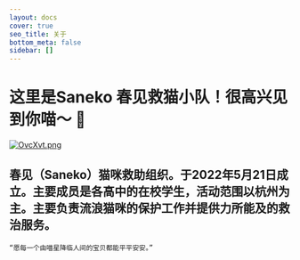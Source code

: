 ```yaml
---
layout: docs
cover: true
seo_title: 关于
bottom_meta: false
sidebar: []
---
```


# 这里是Saneko 春见救猫小队！很高兴见到你喵～ 👋

[![OvcXvt.png](https://s1.ax1x.com/2022/05/22/OvcXvt.png)](https://imgtu.com/i/OvcXvt)

## 春见（Saneko）猫咪救助组织。于2022年5月21日成立。主要成员是各高中的在校学生，活动范围以杭州为主。主要负责流浪猫咪的保护工作并提供力所能及的救治服务。

    “愿每一个由喵星降临人间的宝贝都能平平安安。”